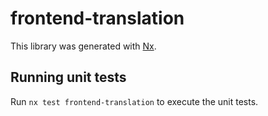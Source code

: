 # frontend-translation

This library was generated with [Nx](https://nx.dev).

## Running unit tests

Run `nx test frontend-translation` to execute the unit tests.
